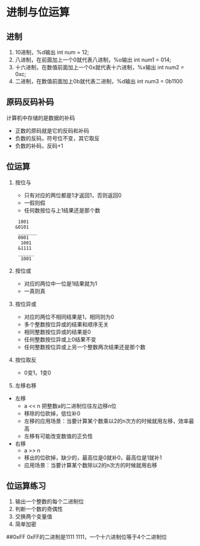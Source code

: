 # 进制与位运算

## 进制

1. 10进制，%d输出
    int num = 12;
2. 八进制，在前面加上一个0就代表八进制，%o输出
    int num1 = 014;
3. 十六进制，在数值前面加上一个0x就代表十六进制，%x输出
    int num2 = 0xc;
4.  二进制，在数值前面加上0b就代表二进制，%d输出
    int num3 = 0b1100

## 原码反码补码

计算机中存储的是数据的补码
- 正数的原码就是它的反码和补码
- 负数的反码，符号位不变，其它取反
- 负数的补码，反码+1

## 位运算

1. 按位与
    - 只有对应的两位都是1才返回1，否则返回0
    - 一假则假
    - 任何数按位与上1结果还是那个数

    ```objc
     1001
    &0101
     _______
     0001
      1001
     &1111
     ______
      1001

    ```
2. 按位或
    - 对应的两位中一位是1结果就为1
    - 一真则真
3. 按位异或
    - 对应的两位不相同结果是1，相同则为0
    - 多个整数按位异或的结果和顺序无关
    - 相同整数按位异或的结果是0
    - 任何整数按位异或上0结果不变
    - 任何整数按位异或上另一个整数两次结果还是那个数
4. 按位取反
    - 0变1，1变0
5. 左移右移
 -  左移
    - a << n 把整数a的二进制位往左边移n位
    - 移除的位砍掉，低位补0
    - 左移的应用场景：当要计算某个数乘以2的n次方的时候就用左移，效率最高
    - 左移有可能改变数值的正负性
 - 右移
    - a >> n
    - 移出的位砍掉，缺少的，最高位是0就补0，最高位是1就补1
    - 应用场景：当要计算某个数除以2的n次方的时候就用右移

## 位运算练习
1. 输出一个整数的每个二进制位
2. 判断一个数的奇偶性
3. 交换两个变量值
4. 简单加密

##0xFF
0xFF的二进制是1111 1111，一个十六进制位等于4个二进制位
